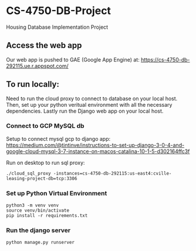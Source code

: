 # CS-4750-DB-Project
Housing Database Implementation Project

## Access the web app
Our web app is pushed to GAE (Google App Engine) at: https://cs-4750-db-292115.ue.r.appspot.com/ 

## To run locally: 
Need to run the cloud proxy to connect to database on your local host. Then, set up your python veritual environment with all the necessary dependencies. Lastly run the Django web app on your local host.

### Connect to GCP MySQL db
Setup to connect mysql gcp to django app: https://medium.com/@tintinve/instructions-to-set-up-django-3-0-4-and-google-cloud-mysql-3-7-instance-on-macos-catalina-10-1-5-d302164ffc3f  

Run on desktop to run sql proxy:
```
./cloud_sql_proxy -instances=cs-4750-db-292115:us-east4:cville-leasing-project-db=tcp:3306
```

### Set up Python Virtual Environment
```
python3 -m venv venv
source venv/bin/activate
pip install -r requirements.txt
```

### Run the django server
```
python manage.py runserver
```